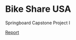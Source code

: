 # Bike Share USA
Springboard Capstone Project I

<a href="https://nbviewer.jupyter.org/github.com/Williamdst/Bike-Share-USA/blob/main/BSU-Report.ipynb?flush_cache=True" target="_blank"> Report </a>
